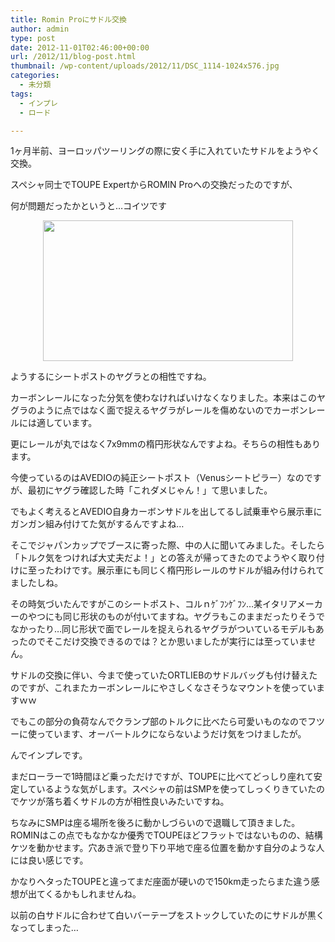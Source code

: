```yaml
---
title: Romin Proにサドル交換
author: admin
type: post
date: 2012-11-01T02:46:00+00:00
url: /2012/11/blog-post.html
thumbnail: /wp-content/uploads/2012/11/DSC_1114-1024x576.jpg
categories:
  - 未分類
tags:
  - インプレ
  - ロード

---
```

1ヶ月半前、ヨーロッパツーリングの際に安く手に入れていたサドルをようやく交換。

スペシャ同士でTOUPE ExpertからROMIN Proへの交換だったのですが、

何が問題だったかというと…コイツです

<div class="separator" style="clear: both; text-align: center;">
  <a href="https://blog.gensobunya.net/wp-content/uploads/2012/11/DSC_1114-1024x576.jpg" imageanchor="1" style="margin-left: 1em; margin-right: 1em;"><img border="0" height="225" src="https://blog.gensobunya.net/wp-content/uploads/2012/11/DSC_1114-1024x576.jpg" width="400" /></a>
</div>

ようするにシートポストのヤグラとの相性ですね。

カーボンレールになった分気を使わなければいけなくなりました。本来はこのヤグラのように点ではなく面で捉えるヤグラがレールを傷めないのでカーボンレールには適しています。

更にレールが丸ではなく7x9mmの楕円形状なんですよね。そちらの相性もあります。

今使っているのはAVEDIOの純正シートポスト（Venusシートピラー）なのですが、最初にヤグラ確認した時「これダメじゃん！」て思いました。

でもよく考えるとAVEDIO自身カーボンサドルを出してるし試乗車やら展示車にガンガン組み付けてた気がするんですよね…

そこでジャパンカップでブースに寄った際、中の人に聞いてみました。そしたら「トルク気をつければ大丈夫だよ！」との答えが帰ってきたのでようやく取り付けに至ったわけです。展示車にも同じく楕円形レールのサドルが組み付けられてましたしね。

その時気づいたんですがこのシートポスト、コルｎｹﾞﾌﾝｹﾞﾌﾝ…某イタリアメーカーのやつにも同じ形状のものが付いてますね。ヤグラもこのままだったりそうでなかったり…同じ形状で面でレールを捉えられるヤグラがついているモデルもあったのでそこだけ交換できるのでは？とか思いましたが実行には至っていません。

サドルの交換に伴い、今まで使っていたORTLIEBのサドルバッグも付け替えたのですが、これまたカーボンレールにやさしくなさそうなマウントを使っていますｗｗ

でもこの部分の負荷なんでクランプ部のトルクに比べたら可愛いものなのでフツーに使っています、オーバートルクにならないようだけ気をつけましたが。

んでインプレです。

まだローラーで1時間ほど乗っただけですが、TOUPEに比べてどっしり座れて安定しているような気がします。スペシャの前はSMPを使ってしっくりきていたのでケツが落ち着くサドルの方が相性良いみたいですね。

ちなみにSMPは座る場所を後ろに動かしづらいので退職して頂きました。ROMINはこの点でもなかなか優秀でTOUPEほどフラットではないものの、結構ケツを動かせます。穴あき派で登り下り平地で座る位置を動かす自分のような人には良い感じです。

かなりヘタったTOUPEと違ってまだ座面が硬いので150km走ったらまた違う感想が出てくるかもしれませんね。

以前の白サドルに合わせて白いバーテープをストックしていたのにサドルが黒くなってしまった…

